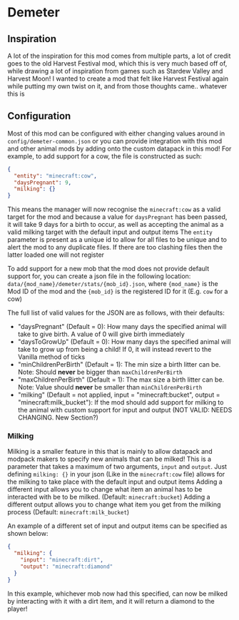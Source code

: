 # Demeter

## Inspiration
A lot of the inspiration for this mod comes from multiple parts, a lot of credit goes to the old Harvest Festival mod, which this is very much based off of, while drawing a lot of inspiration from games such as Stardew Valley and Harvest Moon!
I wanted to create a mod that felt like Harvest Festival again while putting my own twist on it, and from those thoughts came.. whatever this is

## Configuration
Most of this mod can be configured with either changing values around in `config/demeter-common.json` or you can provide integration with this mod and other animal mods by adding onto the custom datapack in this mod!
For example, to add support for a cow, the file is constructed as such:
```json
{
  "entity": "minecraft:cow",
  "daysPregnant": 9,
  "milking": {}
}
```

This means the manager will now recognise the `minecraft:cow` as a valid target for the mod and because a value for `daysPregnant` has been passed, it will take 9 days for a birth to occur, as well as accepting the animal as a valid milking target with the default input and output items
The `entity` parameter is present as a unique id to allow for all files to be unique and to alert the mod to any duplicate files. If there are too clashing files then the latter loaded one will not register

To add support for a new mob that the mod does not provide default support for, you can create a json file in the following location: `data/{mod_name}/demeter/stats/{mob_id}.json`, where `{mod_name}` is the Mod ID of the mod and the `{mob_id}` is the registered ID for it (E.g. `cow` for a cow)

The full list of valid values for the JSON are as follows, with their defaults:

- "daysPregnant" (Default = 0): How many days the specified animal will take to give birth. A value of 0 will give birth immediately
- "daysToGrowUp" (Default = 0): How many days the specified animal will take to grow up from being a child! If 0, it will instead revert to the Vanilla method of ticks
- "minChildrenPerBirth" (Default = 1): The min size a birth litter can be. Note: Should **never** be bigger than `maxChildrenPerBirth`
- "maxChildrenPerBirth" (Default = 1): The max size a birth litter can be. Note: Value should **never** be smaller than `minChildrenPerBirth`
- "milking" (Default = not applied, input = "minecraft:bucket", output = "minecraft:milk_bucket"): If the mod should add support for milking to the animal with custom support for input and output (NOT VALID: NEEDS CHANGING. New Section?)

### Milking
Milking is a smaller feature in this that is mainly to allow datapack and modpack makers to specify new animals that can be milked!
This is a parameter that takes a maximum of two arguments, `input` and `output`. 
Just defining `milking: {}` in your json (Like in the `minecraft:cow` file) allows for the milking to take place with the default input and output items
Adding a different input allows you to change what item an animal has to be interacted with be to be milked. (Default: `minecraft:bucket`) 
Adding a different output allows you to change what item you get from the milking process (Default: `minecraft:milk_bucket`)

An example of a different set of input and output items can be specified as shown below:

```json
{
  "milking": {
    "input": "minecraft:dirt",
    "output": "minecraft:diamond"
  }
}
```

In this example, whichever mob now had this specified, can now be milked by interacting with it with a dirt item, and it will return a diamond to the player!